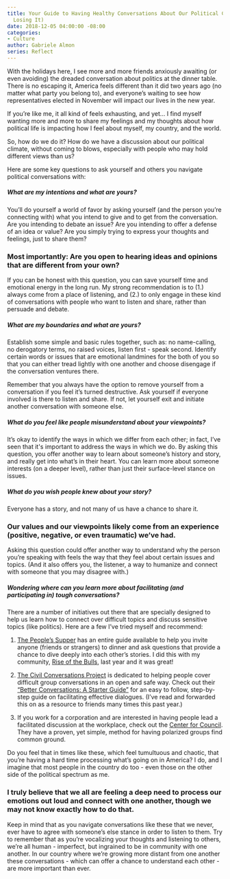 ```yaml
---
title: Your Guide to Having Healthy Conversations About Our Political Climate (Without
  Losing It)
date: 2018-12-05 04:00:00 -08:00
categories:
- Culture
author: Gabriele Almon
series: Reflect
---
```


With the holidays here, I see more and more friends anxiously awaiting (or even avoiding) the dreaded conversation about politics at the dinner table. There is no escaping it, America feels different than it did two years ago (no matter what party you belong to), and everyone’s waiting to see how representatives elected in November will impact our lives in the new year. 

If you’re like me, it all kind of feels exhausting, and yet... I find myself wanting more and more to share my feelings and my thoughts about how political life is impacting how I feel about myself, my country, and the world.

So, how do we do it? How do we have a discussion about our political climate, without coming to blows, especially with people who may hold different views than us?

Here are some key questions to ask yourself and others you navigate political conversations with:

##### What are my intentions and what are yours? 

You’ll do yourself a world of favor by asking yourself (and the person you’re connecting with) what you intend to give and to get from the conversation. Are you intending to debate an issue? Are you intending to offer a defense of an idea or value? Are you simply trying to express your thoughts and feelings, just to share them? 

### Most importantly: Are you open to hearing ideas and opinions that are different from your own? 

If you can be honest with this question, you can save yourself time and emotional energy in the long run. My strong recommendation is to (1.) always come from a place of listening, and (2.) to only engage in these kind of conversations with people who want to listen and share, rather than persuade and debate.

##### What are my boundaries and what are yours? 

Establish some simple and basic rules together, such as: no name-calling, no derogatory terms, no raised voices, listen first - speak second. Identify certain words or issues that are emotional landmines for the both of you so that you can either tread lightly with one another and choose disengage if the conversation ventures there.

Remember that you always have the option to remove yourself from a conversation if you feel it’s turned destructive. Ask yourself if everyone involved is there to listen and share. If not, let yourself exit and initiate another conversation with someone else.

##### What do you feel like people misunderstand about your viewpoints? 

It’s okay to identify the ways in which we differ from each other; in fact, I’ve seen that it's important to address the ways in which we do. By asking this question, you offer another way to learn about someone’s history and story, and really get into what’s in their heart. You can learn more about someone interests (on a deeper level), rather than just their surface-level stance on issues.

##### What do you wish people knew about your story?  

Everyone has a story, and not many of us have a chance to share it. 

### Our values and our viewpoints likely come from an experience (positive, negative, or even traumatic) we’ve had. 

Asking this question could offer another way to understand why the person you’re speaking with feels the way that they feel about certain issues and topics. (And it also offers you, the listener, a way to humanize and connect with someone that you may disagree with.)

##### Wondering where can you learn more about facilitating (and participating in) tough conversations?

There are a number of initiatives out there that are specially designed to help us learn how to connect over difficult topics and discuss sensitive topics (like politics). Here are a few I’ve tried myself and recommend:

1. [The People’s Supper](https://thepeoplessupper.org/) has an entire guide available to help you invite anyone (friends or strangers) to dinner and ask questions that provide a chance to dive deeply into each other’s stories. I did this with my community, [Rise of the Bulls](https://www.riseofthebulls.com/), last year and it was great!

2. [The Civil Conversations Project](http://www.civilconversationsproject.org/) is dedicated to helping people cover difficult group conversations in an open and safe way. Check out their [“Better Conversations: A Starter Guide”](https://static1.squarespace.com/static/52e04689e4b06ba19ad5a957/t/5a7e16f60852291995133e8b/1518212854325/onbeing_ccp_guide_09February2018.pdf) for an easy to follow, step-by-step guide on facilitating effective dialogues. (I’ve read and forwarded this on as a resource to friends many times this past year.)

3. If you work for a corporation and are interested in having people lead a facilitated discussion at the workplace, check out the [Center for Council](https://www.centerforcouncil.org/). They have a proven, yet simple, method for having polarized groups find common ground.

Do you feel that in times like these, which feel tumultuous and chaotic, that you’re having a hard time processing what’s going on in America? I do, and I imagine that most people in the country do too - even those on the other side of the political spectrum as me.

### I truly believe that we all are feeling a deep need to process our emotions out loud and connect with one another, though we may not know exactly how to do that.

Keep in mind that as you navigate conversations like these that we never, ever have to agree with someone’s else stance in order to listen to them. Try to remember that as you’re vocalizing your thoughts and listening to others, we’re all human - imperfect, but ingrained to be in community with one another. In our country where we’re growing more distant from one another these conversations - which can offer a chance to understand each other - are more important than ever.
